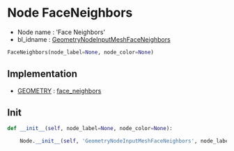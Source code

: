 # Node FaceNeighbors

- Node name : 'Face Neighbors'
- bl_idname : [GeometryNodeInputMeshFaceNeighbors](https://docs.blender.org/api/current/bpy.types.GeometryNodeInputMeshFaceNeighbors.html)


``` python
FaceNeighbors(node_label=None, node_color=None)
```
## Implementation

- [GEOMETRY](/docs/GeoNodes/socket_GEOMETRY.md) : [face_neighbors](/docs/GeoNodes/socket_GEOMETRY.md#face_neighbors)

## Init

``` python
def __init__(self, node_label=None, node_color=None):

    Node.__init__(self, 'GeometryNodeInputMeshFaceNeighbors', node_label=node_label, node_color=node_color)
```
